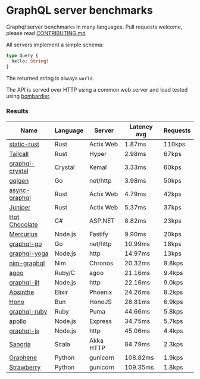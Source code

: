 <!-- README.md is generated from README.ecr, do not edit -->

# GraphQL server benchmarks

Graphql server benchmarks in many languages. Pull requests welcome, please read [CONTRIBUTING.md](CONTRIBUTING.md)

All servers implement a simple schema:

```graphql
type Query {
  hello: String!
}
```

The returned string is always `world`.

The API is served over HTTP using a common web server and load tested using [bombardier](https://github.com/codesenberg/bombardier).

### Results

| Name                          | Language      | Server          | Latency avg      | Requests      |
| ----------------------------  | ------------- | --------------- | ---------------- | ------------- |
| [static-rust](https://actix.rs/) | Rust | Actix Web | 1.87ms | 110kps |
| [Tailcall](https://tailcall.run/) | Rust | Hyper | 2.98ms | 67kps |
| [graphql-crystal](https://github.com/graphql-crystal/graphql) | Crystal | Kemal | 3.33ms | 60kps |
| [gqlgen](https://github.com/99designs/gqlgen) | Go | net/http | 3.98ms | 50kps |
| [async-graphql](https://github.com/async-graphql/async-graphql) | Rust | Actix Web | 4.79ms | 42kps |
| [Juniper](https://github.com/graphql-rust/juniper) | Rust | Actix Web | 5.37ms | 37kps |
| [Hot Chocolate](https://github.com/ChilliCream/hotchocolate) | C# | ASP.NET | 8.82ms | 23kps |
| [Mercurius](https://github.com/mercurius-js/mercurius) | Node.js | Fastify | 9.90ms | 20kps |
| [graphql-go](https://github.com/graphql-go/graphql) | Go | net/http | 10.99ms | 18kps |
| [graphql-yoga](https://github.com/dotansimha/graphql-yoga) | Node.js | http | 14.97ms | 13kps |
| [nim-graphql](https://github.com/status-im/nim-graphql) | Nim | Chronos | 20.32ms | 9.8kps |
| [agoo](https://github.com/ohler55/agoo) | Ruby/C | agoo | 21.16ms | 9.4kps |
| [graphql-jit](https://github.com/zalando-incubator/graphql-jit) | Node.js | http | 22.16ms | 9.0kps |
| [Absinthe](https://github.com/absinthe-graphql/absinthe) | Elixir | Phoenix | 24.26ms | 8.2kps |
| [Hono](https://github.com/honojs/graphql-server) | Bun | HonoJS | 28.81ms | 6.9kps |
| [graphql-ruby](https://github.com/rmosolgo/graphql-ruby) | Ruby | Puma | 44.66ms | 5.8kps |
| [apollo](https://github.com/apollographql/apollo-server) | Node.js | Express | 34.75ms | 5.7kps |
| [graphql-js](https://github.com/graphql/graphql-js) | Node.js | http | 45.06ms | 4.4kps |
| [Sangria](https://github.com/sangria-graphql/sangria) | Scala | Akka HTTP | 84.79ms | 2.3kps |
| [Graphene](https://github.com/graphql-python/graphene) | Python | gunicorn | 108.82ms | 1.9kps |
| [Strawberry](https://github.com/strawberry-graphql/strawberry) | Python | gunicorn | 109.35ms | 1.8kps |
